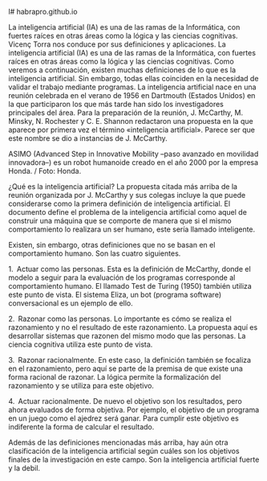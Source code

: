 l# habrapro.github.io


La inteligencia artificial (IA) es una de las ramas de la Informática, con fuertes raíces en otras áreas como la lógica y las ciencias cognitivas. Vicenç Torra nos conduce por sus definiciones y aplicaciones.
La inteligencia artificial (IA) es una de las ramas de la Informática, con fuertes raíces en otras áreas como la lógica y las ciencias cognitivas. Como veremos a continuación, existen muchas definiciones de lo que es la inteligencia artificial. Sin embargo, todas ellas coinciden en la necesidad de validar el trabajo mediante programas.
La inteligencia artificial nace en una reunión celebrada en el verano de 1956 en Dartmouth (Estados Unidos) en la que participaron los que más tarde han sido los investigadores principales del área. Para la preparación de la reunión, J. McCarthy, M. Minsky, N. Rochester y C. E. Shannon redactaron una propuesta en la que aparece por primera vez el término «inteligencia artificial». Parece ser que este nombre se dio a instancias de J. McCarthy.




ASIMO (Advanced Step in Innovative Mobility –paso avanzado en movilidad innovadora–) es un robot humanoide creado en el año 2000 por la empresa Honda. / Foto: Honda.


¿Qué es la inteligencia artificial?
La propuesta citada más arriba de la reunión organizada por J. McCarthy y sus colegas incluye la que puede considerarse como la primera definición de inteligencia artificial. El documento define el problema de la inteligencia artificial como aquel de construir una máquina que se comporte de manera que si el mismo comportamiento lo realizara un ser humano, este sería llamado inteligente.

Existen, sin embargo, otras definiciones que no se basan en el comportamiento humano. Son las cuatro siguientes.

1. Actuar como las personas. Esta es la definición de McCarthy, donde el modelo a seguir para la evaluación de los programas corresponde al comportamiento humano. El llamado Test de Turing (1950) también utiliza este punto de vista. El sistema Eliza, un bot (programa software) conversacional es un ejemplo de ello.

2. Razonar como las personas. Lo importante es cómo se realiza el razonamiento y no el resultado de este razonamiento. La propuesta aquí es desarrollar sistemas que razonen del mismo modo que las personas. La ciencia cognitiva utiliza este punto de vista.

3. Razonar racionalmente. En este caso, la definición también se focaliza en el razonamiento, pero aquí se parte de la premisa de que existe una forma racional de razonar. La lógica permite la formalización del razonamiento y se utiliza para este objetivo.

4. Actuar racionalmente. De nuevo el objetivo son los resultados, pero ahora evaluados de forma objetiva. Por ejemplo, el objetivo de un programa en un juego como el ajedrez será ganar. Para cumplir este objetivo es indiferente la forma de calcular el resultado.

Además de las definiciones mencionadas más arriba, hay aún otra clasificación de la inteligencia artificial según cuáles son los objetivos finales de la investigación en este campo. Son la inteligencia artificial fuerte y la debil.
